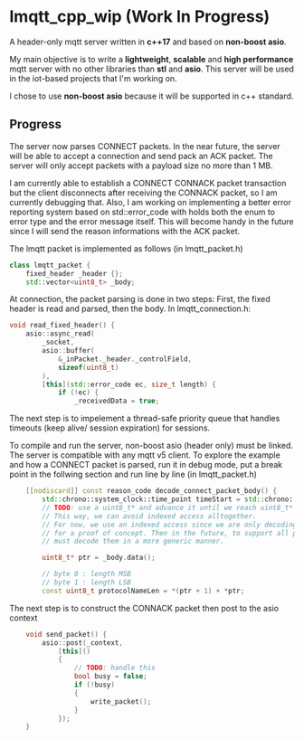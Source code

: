 # lmqtt_cpp_wip (Work In Progress)
A header-only mqtt server written in **c++17** and based on **non-boost asio**.

My main objective is to write a **lightweight**, **scalable** and **high performance** mqtt server with no other libraries than **stl** and **asio**.
This server will be used in the iot-based projects that I'm working on.

I chose to use **non-boost asio** because it will be supported in c++ standard.

## Progress
The server now parses CONNECT packets. In the near future, the server will be able to accept a connection and send pack an ACK packet.
The server will only accept packets with a payload size no more than 1 MB.

I am currently able to establish a CONNECT CONNACK packet transaction but the client disconnects after receiving the CONNACK packet, so I am currently debugging that. Also, I am working on implementing a better error reporting system based on std::error_code with holds both the enum to error type and the error message itself. This will become handy in the future since I will send the reason informations with the ACK packet.

The lmqtt packet is implemented as follows (in lmqtt_packet.h)
```cpp
class lmqtt_packet {
    fixed_header _header {};
    std::vector<uint8_t> _body;
```
At connection, the packet parsing is done in two steps: First, the fixed header is read and parsed, then the body.
In lmqtt_connection.h:
```cpp
void read_fixed_header() {
	asio::async_read(
		_socket,
		asio::buffer(
			&_inPacket._header._controlField,
			sizeof(uint8_t)
		),
		[this](std::error_code ec, size_t length) {
			if (!ec) {
				_receivedData = true;
```

The next step is to impelement a thread-safe priority queue that handles timeouts (keep alive/ session expiration) for sessions.

To compile and run the server, non-boost asio (header only) must be linked.
The server is compatible with any mqtt v5 client.
To explore the example and how a CONNECT packet is parsed, run it in debug mode, put a break point in the follwing section and run line by line (in lmqtt_packet.h)
```cpp
    [[nodiscard]] const reason_code decode_connect_packet_body() {
        std::chrono::system_clock::time_point timeStart = std::chrono::system_clock::now();
        // TODO: use a uint8_t* and advance it until we reach uint8_t* + body().size()
        // This way, we can avoid indexed access alltogether.
        // For now, we use an indexed access since we are only decoding CONNECT packet
        // for a proof of concept. Then in the future, to support all packet types, we
        // must decode them in a more generic manner.

        uint8_t* ptr = _body.data();

        // byte 0 : length MSB
        // byte 1 : length LSB
        const uint8_t protocolNameLen = *(ptr + 1) + *ptr;
```

The next step is to construct the CONNACK packet then post to the asio context
```cpp
	void send_packet() {
		asio::post(_context,
			[this]()
			{
				// TODO: handle this
				bool busy = false;
				if (!busy)
				{
					write_packet();
				}
			});
	}
```
